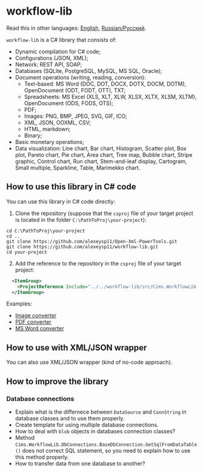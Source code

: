 # workflow-lib 

Read this in other languages: [English](README.md), [Russian/Русский](README.ru.md). 

`workflow-lib` is a C# library that consists of:
- Dynamic compilation for C# code; 
- Configurations (JSON, XML); 
- Network: REST API, SOAP; 
- Databases (SQLite, PostgreSQL, MySQL, MS SQL, Oracle);
- Document operations (writing, reading, conversion):
    - Text-based: MS Word (DOC, DOT, DOCX, DOTX, DOCM, DOTM), OpenDocument (ODT, FODT, OTT), TXT;
    - Spreadsheets: MS Excel (XLS, XLT, XLW, XLSX, XLTX, XLSM, XLTM), OpenDocument (ODS, FODS, OTS); 
    - PDF; 
    - Images: PNG, BMP, JPEG, SVG, GIF, ICO; 
    - XML, JSON, OOXML, CSV;
    - HTML, markdown; 
    - Binary;
- Basic monetary operations; 
- Data visualization: Line chart, Bar chart, Histogram, Scatter plot, Box plot, Pareto chart, Pie chart, Area chart, Tree map, Bubble chart, Stripe graphic, Control chart, Run chart, Stem-and-leaf display, Cartogram, Small multiple, Sparkline, Table, Marimekko chart. 

## How to use this library in C# code 

You can use this library in C# code directly:

1. Clone the repository (suppose that the `csproj` file of your target project is located in the folder `C:\PathToProj\your-project`): 
```
cd C:\PathToProj\your-project
cd ..
git clone https://github.com/alexeysp11/Open-Xml-PowerTools.git 
git clone https://github.com/alexeysp11/workflow-lib.git
cd your-project
```

2. Add the reference to the repository in the `csproj` file of your target project: 
```XML
  <ItemGroup>
    <ProjectReference Include="../../workflow-lib/src/Cims.WorkflowLib.csproj" />
  </ItemGroup>
```

Examples: 

- [Image converter](docs/ImageConverter.md)
- [PDF converter](docs/PdfConverter.md)
- [MS Word converter](docs/MSWordConverter.md)

## How to use with XML/JSON wrapper 

You can also use XML/JSON wrapper (kind of no-code approach). 

## How to improve the library   

### Database connections 

- Explain what is the differnece between `DataSource` and `ConnString` in database classes and to use them properly. 
- Create template for using multiple database connections. 
- How to deal with `blob` objects in databases connection classes?
- Method `Cims.WorkflowLib.DbConnections.BaseDbConnection.GetSqlFromDataTable()` does not correct SQL statement, so you need to explain how to use this method properly. 
- How to transfer data from one database to another? 
